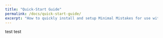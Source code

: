 ```yaml
---
title: "Quick-Start Guide"
permalink: /docs/quick-start-guide/
excerpt: "How to quickly install and setup Minimal Mistakes for use with GitHub Pages."
---
```


test test

